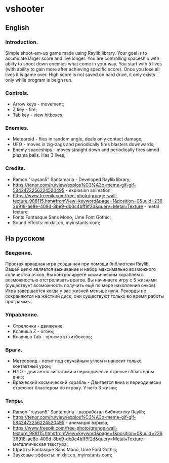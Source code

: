 # vshooter
## English
### Introduction.
Simple shoot-em-up game made using Raylib library. Your goal is to accmulate larger score and live longer.
You are controlling spaceship with abilty to shoot down enemies what come in your way.
You start with 5 lives (with ability to gain more after achieving specific score). Once you lose all lives it is game over.
High score is not saved on hard drive, it only exists only while program is beign run.
### Controls.
* Arrow keys - movement;
* Z key - fire;
* Tab key - view hitboxes;
### Enemies.
* Meteoroid - flies in random angle, deals only contact damage;
* UFO - moves in zig-zags and periodically fires blasters downwards;
* Enemy spaceships - moves straight down and periodically fires aimed plasma balls. Has 3 lives;
### Credits.
* Ramon "raysan5" Santamaria - Developed Raylib library;
* https://tenor.com/ru/view/explos%C3%A3o-meme-gif-gif-5842472256224520495 - explosion animation;
* https://www.freepik.com/free-photo/grunge-wall-texture_988115.htm#fromView=keyword&page=1&position=0&uuid=23636918-ae8e-409d-8be9-db0c4bff9f2d&query=Metal+Texture - metal texture;
* Fonts Fantasque Sans Mono, Ume Font Gothic;
* Sound effects: mixkit.co, myinstants.com;
## На русском
### Введение.
Простая аркадная игра созданная при помощи библиотеки Raylib. Вашей целю является выживание и набор максимально возможного количества очков.
Вы контролируете космическим кораблем с возможностью отстреливать врагов.
Вы начинаете игру с 5 жизнями (существует возможность получить ещё по мере накопления очков). Игра завершается когда у вас жизней меньше нуля.
Рекорды не сохраняются на жёсткий диск, они существуют только во время работы программы.
### Управление.
* Стрелочки - движение;
* Клавиша Z - огонь;
* Клавиша Tab - просмотр хитбоксов;
### Враги.
* Метеороид - летит под случайным углом и наносит только контактный урон;
* НЛО - двигается зигзагами и периодически стреляет бластером вниз;
* Вражеский космический корабль - Двигается вниз и периодически стреляют бластером по игроку. У него 3 жизни;
### Титры.
* Ramon "raysan5" Santamaria - разработал библиотеку Raylib;
* https://tenor.com/ru/view/explos%C3%A3o-meme-gif-gif-5842472256224520495 - анимация взрыва;
* https://www.freepik.com/free-photo/grunge-wall-texture_988115.htm#fromView=keyword&page=1&position=0&uuid=23636918-ae8e-409d-8be9-db0c4bff9f2d&query=Metal+Texture - металлическая текстура;
* Шрифты Fantasque Sans Mono, Ume Font Gothic;
* Звуковые эффекты: mixkit.co, myinstants.com;